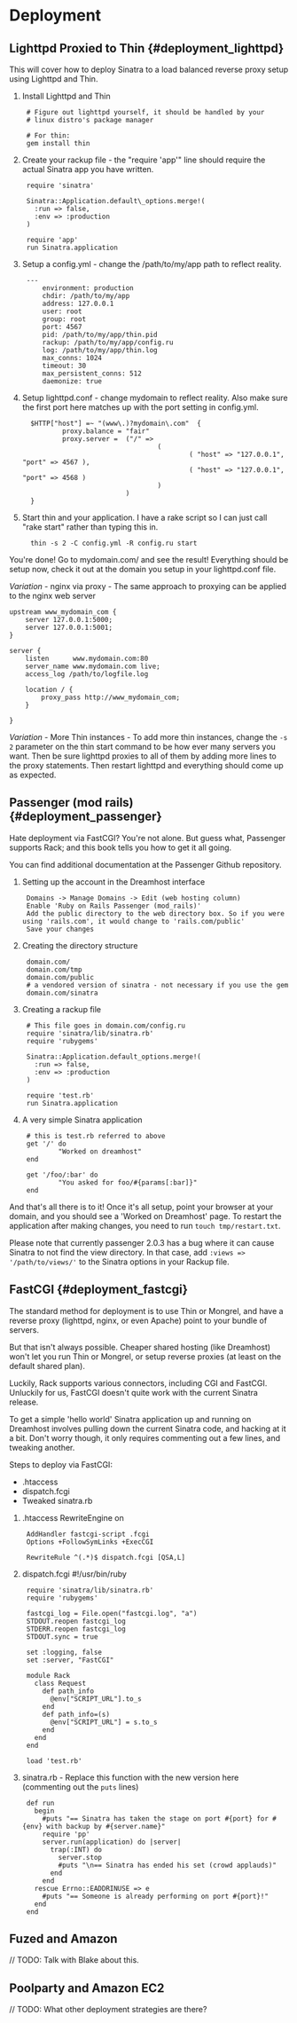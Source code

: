 Deployment
==========

Lighttpd Proxied to Thin        {#deployment_lighttpd}
------------------------

This will cover how to deploy Sinatra to a load balanced reverse
proxy setup using Lighttpd and Thin.

1. Install Lighttpd and Thin

        # Figure out lighttpd yourself, it should be handled by your 
        # linux distro's package manager
         
        # For thin:
        gem install thin

2. Create your rackup file - the "require 'app'" line should require the actual 
   Sinatra app you have written.

        require 'sinatra'
         
        Sinatra::Application.default\_options.merge!(
          :run => false,
          :env => :production
        )
        
        require 'app'
        run Sinatra.application

3. Setup a config.yml - change the /path/to/my/app path to reflect reality.

        ---
            environment: production
            chdir: /path/to/my/app
            address: 127.0.0.1
            user: root
            group: root
            port: 4567
            pid: /path/to/my/app/thin.pid
            rackup: /path/to/my/app/config.ru
            log: /path/to/my/app/thin.log
            max_conns: 1024
            timeout: 30
            max_persistent_conns: 512
            daemonize: true

4. Setup lighttpd.conf - change mydomain to reflect reality. Also make 
   sure the first port here matches up with the port setting in config.yml.

         $HTTP["host"] =~ "(www\.)?mydomain\.com"  {
                 proxy.balance = "fair"
                 proxy.server =  ("/" =>
                                         (
                                                 ( "host" => "127.0.0.1", "port" => 4567 ),
                                                 ( "host" => "127.0.0.1", "port" => 4568 )
                                         )
                                 )
         }

5. Start thin and your application. I have a rake script so I can just 
   call "rake start" rather than typing this in. 

         thin -s 2 -C config.yml -R config.ru start

You're done! Go to mydomain.com/ and see the result! Everything should be setup
now, check it out at the domain you setup in your lighttpd.conf file.

*Variation* - nginx via proxy - The same approach to proxying can be applied to
the nginx web server

	upstream www_mydomain_com {
		server 127.0.0.1:5000;
		server 127.0.0.1:5001;
	}

	server {
		listen		www.mydomain.com:80
		server_name	www.mydomain.com live;
		access_log /path/to/logfile.log
		
		location / {
			proxy_pass http://www_mydomain_com;
		}
		
	}

*Variation* - More Thin instances - To add more thin instances, change the 
`-s 2` parameter on the thin start command to be how ever many servers you want. 
Then be sure lighttpd proxies to all of them by adding more lines to the proxy 
statements. Then restart lighttpd and everything should come up as expected.


Passenger (mod rails)           {#deployment_passenger}
------------------------
Hate deployment via FastCGI? You're not alone.  But guess what, Passenger supports Rack;
and this book tells you how to get it all going.

You can find additional documentation at the Passenger Github repository.


1. Setting up the account in the Dreamhost interface

        Domains -> Manage Domains -> Edit (web hosting column)
        Enable 'Ruby on Rails Passenger (mod_rails)'
        Add the public directory to the web directory box. So if you were using 'rails.com', it would change to 'rails.com/public'
        Save your changes

2. Creating the directory structure

        domain.com/
        domain.com/tmp
        domain.com/public
        # a vendored version of sinatra - not necessary if you use the gem
        domain.com/sinatra

3. Creating a rackup file

        # This file goes in domain.com/config.ru
        require 'sinatra/lib/sinatra.rb'
        require 'rubygems'
         
        Sinatra::Application.default_options.merge!(
          :run => false,
          :env => :production
        )
         
        require 'test.rb'
        run Sinatra.application


4. A very simple Sinatra application

        # this is test.rb referred to above
        get '/' do
                "Worked on dreamhost"
        end
         
        get '/foo/:bar' do
                "You asked for foo/#{params[:bar]}"
        end
And that's all there is to it! Once it's all setup, point your browser at your 
domain, and you should see a 'Worked on Dreamhost' page. To restart the 
application after making changes, you need to run `touch tmp/restart.txt`.


Please note that currently passenger 2.0.3 has a bug where it can cause Sinatra to not find
the view directory. In that case, add `:views => '/path/to/views/'` to the Sinatra options
in your Rackup file.



FastCGI                         {#deployment_fastcgi}
-------

The standard method for deployment is to use Thin or Mongrel, and have a 
reverse proxy (lighttpd, nginx, or even Apache) point to your
bundle of servers.

But that isn't always possible.  Cheaper shared hosting (like Dreamhost) won't
let you run Thin or Mongrel, or setup reverse proxies (at least on the default
shared plan).

Luckily, Rack supports various connectors, including CGI and FastCGI.  Unluckily
for us, FastCGI doesn't quite work with the current Sinatra release.

To get a simple 'hello world' Sinatra application up and running on Dreamhost
involves pulling down the current Sinatra code, and hacking at it a bit.  Don't
worry though, it only requires commenting out a few lines, and tweaking
another.

Steps to deploy via FastCGI:

* .htaccess
* dispatch.fcgi
* Tweaked sinatra.rb


1. .htaccess
        RewriteEngine on
         
        AddHandler fastcgi-script .fcgi
        Options +FollowSymLinks +ExecCGI
         
        RewriteRule ^(.*)$ dispatch.fcgi [QSA,L]

2. dispatch.fcgi
        #!/usr/bin/ruby
         
        require 'sinatra/lib/sinatra.rb'
        require 'rubygems'
         
        fastcgi_log = File.open("fastcgi.log", "a")
        STDOUT.reopen fastcgi_log
        STDERR.reopen fastcgi_log
        STDOUT.sync = true
         
        set :logging, false
        set :server, "FastCGI"
         
        module Rack
          class Request
            def path_info
              @env["SCRIPT_URL"].to_s
            end
            def path_info=(s)
              @env["SCRIPT_URL"] = s.to_s
            end
          end
        end
         
        load 'test.rb'

3. sinatra.rb - Replace this function with the new version here (commenting out the `puts` lines)

        def run
          begin
            #puts "== Sinatra has taken the stage on port #{port} for #{env} with backup by #{server.name}"
            require 'pp'
            server.run(application) do |server|
              trap(:INT) do
                server.stop
                #puts "\n== Sinatra has ended his set (crowd applauds)"
              end
            end
          rescue Errno::EADDRINUSE => e
            #puts "== Someone is already performing on port #{port}!"
          end
        end

Fuzed and Amazon 
----------------
// TODO: Talk with Blake about this.

Poolparty and Amazon EC2
------------------------


// TODO: What other deployment strategies are there?

